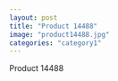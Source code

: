 ```yaml
---
layout: post
title: "Product 14488"
image: "product14488.jpg"
categories: "category1"
---
```

Product 14488
